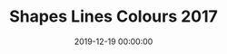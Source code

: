 ---
title: Shapes Lines Colours 2017
date: '2019-12-19 00:00:00'
description: Abstract artwork, created daily.
thumbnail: "/images/slc-2017.png"
tags:
- Personal project
- Art
---